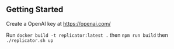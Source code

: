 ## Getting Started 
Create a OpenAI key at https://openai.com/

Run `docker build -t replicator:latest .` then `npm run build` then `./replicator.sh up`


